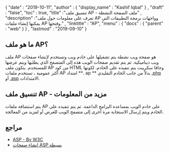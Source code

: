 {
  "date" : "2019-10-11",
  "author" : {
    "display_name" : "Kashif Iqbal"
} ,
  "draft" : "false",
  "toc" : true,
  "title" :"تنسيق ملف AP - ملف الصفحة النشطة" ,
  "description" :"تعرف على معلومات حول ملف AP وواجهات برمجة التطبيقات التي يمكنها إنشاء ملفات AP وفتحها." ,
  "linktitle" : "AP",
  "menu" : {
    "docs" : {
      "parent" : "web"
}
} ,
  "lastmod" : "2019-09-10"
}

## ما هو ملف AP؟

ملف AP هو صفحة ويب نشطة يتم تشغيلها على خادم ويب وتستخدم لإنشاء صفحات ويب ديناميكية. ثم يتم تقديم صفحات الويب هذه إلى المتصفح الذي يطلبها ويتم عرضها للمستخدم. يتكون ملف AP من كود HTML وجافا سكريبت يتم تنفيذه على الخادم. لكونها أكثر عمومية ، تستخدم ملفات AP امتداد **. ap ** بدلاً من جانب الخادم التقليدي [.php](/ar/programming/php/) أو [.asp](/ar/web/asp/) الامتدادات.

## تنسيق ملف AP - مزيد من المعلومات

يتم استضافة ملفات AP على خادم الويب بمساعدة البرامج الداعمة. ثم يتم تنفيذه على الخادم ويتم إرسال الاستجابة مرة أخرى إلى متصفح الويب للعرض أو لمزيد من المعالجة.

## مراجع

* [ASP - By W3C](https://www.w3schools.com/asp/default.asp)
* [إنشاء صفحات ASP بسيطة](https://learn.microsoft.com/en-us/previous-versions/iis/6.0-sdk/ms524741(v=vs.90))

